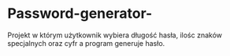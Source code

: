 # Password-generator-
Projekt w którym użytkownik wybiera długość hasła, ilośc znaków specjalnych oraz cyfr a program generuje hasło.
